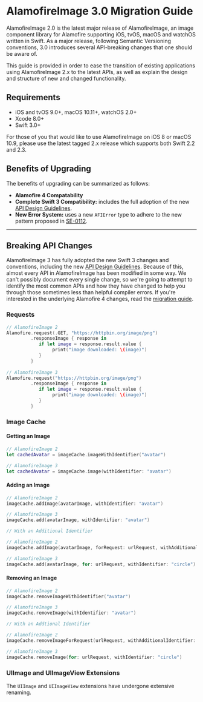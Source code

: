 # AlamofireImage 3.0 Migration Guide

AlamofireImage 2.0 is the latest major release of AlamofireImage, an image component library for Alamofire supporting iOS, tvOS, macOS and watchOS written in Swift. As a major release, following Semantic Versioning conventions, 3.0 introduces several API-breaking changes that one should be aware of.

This guide is provided in order to ease the transition of existing applications using AlamofireImage 2.x to the latest APIs, as well as explain the design and structure of new and changed functionality.

## Requirements

- iOS and tvOS 9.0+, macOS 10.11+, watchOS 2.0+
- Xcode 8.0+
- Swift 3.0+

For those of you that would like to use AlamofireImage on iOS 8 or macOS 10.9, please use the latest tagged 2.x release which supports both Swift 2.2 and 2.3.

## Benefits of Upgrading

The benefits of upgrading can be summarized as follows:

- **Alamofire 4 Compatability**
- **Complete Swift 3 Compatibility:** includes the full adoption of the new [API Design Guidelines](https://swift.org/documentation/api-design-guidelines/).
- **New Error System:** uses a new `AFIError` type to adhere to the new pattern proposed in [SE-0112](https://github.com/apple/swift-evolution/blob/master/proposals/0112-nserror-bridging.md).

---

## Breaking API Changes

AlamofireImage 3 has fully adopted the new Swift 3 changes and conventions, including the new [API Design Guidelines](https://swift.org/documentation/api-design-guidelines/). Because of this, almost every API in AlamofireImage has been modified in some way. We can't possibly document every single change, so we're going to attempt to identify the most common APIs and how they have changed to help you through those sometimes less than helpful compiler errors. If you're interested in the underlying Alamofire 4 changes, read the [migration guide](https://github.com/Alamofire/Alamofire/blob/master/Documentation/Alamofire%204.0%20Migration%20Guide.md).

### Requests

```swift
// AlamofireImage 2
Alamofire.request(.GET, "https://httpbin.org/image/png")
		 .responseImage { response in
		 	if let image = response.result.value {
                 print("image downloaded: \(image)")
            }
		 }
		 
// AlamofireImage 3
Alamofire.request("https://httpbin.org/image/png")
		 .responseImage { response in
		 	if let image = response.result.value {
                 print("image downloaded: \(image)")
            }
		 }
```

### Image Cache

#### Getting an Image

```swift
// AlamofireImage 2
let cachedAvatar = imageCache.imageWithIdentifier("avatar")

// AlamofireImage 3
let cachedAvatar = imageCache.image(withIdentifier: "avatar")
```

#### Adding an Image

```swift
// AlamofireImage 2
imageCache.addImage(avatarImage, withIdentifier: "avatar")

// AlamofireImage 3
imageCache.add(avatarImage, withIdentifier: "avatar")

// With an Additional Identifier

// AlamofireImage 2
imageCache.addImage(avatarImage, forRequest: urlRequest, withAdditionalIdentifier: "circle")

// AlamofireImage 3
imageCache.add(avatarImage, for: urlRequest, withIdentifier: "circle")
```

#### Removing an Image

```swift
// AlamofireImage 2
imageCache.removeImageWithIdentifier("avatar")

// AlamofireImage 3
imageCache.removeImage(withIdentifier: "avatar")

// With an Addtional Identifier

// AlamofireImage 2
imageCache.removeImageForRequest(urlRequest, withAdditionalIdentifier: "circle")

// AlamofireImage 3
imageCache.removeImage(for: urlRequest, withIdentifier: "circle")
```



### UIImage and UIImageView Extensions

The `UIImage` and `UIImageView` extensions have undergone extensive renaming.




